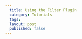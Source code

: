 ```yaml
---
  title: Using the Filter Plugin
  category: Tutorials
  tags:
  layout: post
  published: false
---
```


